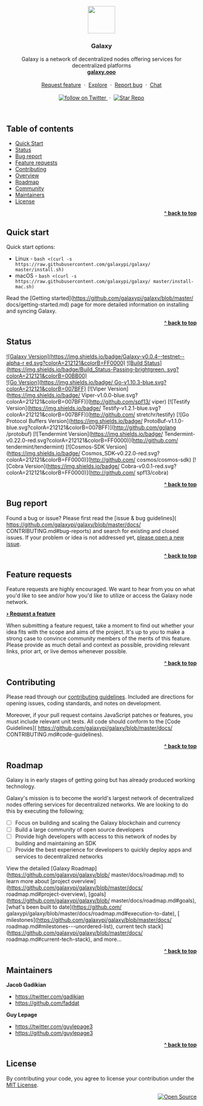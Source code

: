 <p align="center">
  <a href="http://galaxy.ooo">
    <img src="https://media.githubusercontent.com/media/galaxypi/galaxy-design/master/social/social-galaxy-logo%402x.png" width=72 height=72>
  </a>
  <h3 align="center">Galaxy</h3>
  <p align="center">
    Galaxy is a network of decentralized nodes offering services for
    decentralized platforms
    <br/>
    <a href="http://galaxy.ooo"><strong>galaxy.ooo</strong></a>
    <br/>
    <br/>
    <a href="https://github.com/galaxypi/galaxy/issues/new?template=feature_request.md">Request feature</a>
    &nbsp;&middot;&nbsp;
    <a href="https://github.com/galaxypi/">Explore</a>
    &nbsp;&middot;&nbsp;
    <a href="https://github.com/galaxypi/galaxy/issues/new?template=issues.md">
    Report bug</a>
    &nbsp;&middot;&nbsp;
    <a href="https://discord.gg/36K9nan">Chat</a>
    <br/>
    <br/>
    <a href="https://twitter.com/intent/follow?screen_name=galaxypilab">
      <img src="https://img.shields.io/twitter/url/https/twitter.com/galaxypilab.svg?style=social&label=Follow%20%40galaxypilab&logo=twitter" alt="follow on Twitter">
    </a>
    &nbsp;&middot;&nbsp;
    <a href="https://github.com/galaxypi/galaxy/stargazers">
      <img src="https://img.shields.io/github/stars/galaxypi/galaxy.svg?style=social&label=Star&maxAge=2592000" alt="Star Repo">
    </a>
  </p>
</p>

<br/>

## Table of contents

- [Quick Start](#quick-start)
- [Status](#status)
- [Bug report](#bug-report)
- [Feature requests](#feature-requests)
- [Contributing](#contributing)
- [Overview](#overview)
- [Roadmap](#roadmap)
- [Community](/docs/community.md)
- [Maintainers](#maintainers)
- [License](#license)

<div align="right">
    <b><a href="#galaxy">^ back to top</a></b>
</div>


## Quick start

Quick start options:

- Linux - `bash <(curl -s https://raw.githubusercontent.com/galaxypi/galaxy/
           master/install.sh)`
- macOS - `bash <(curl -s https://raw.githubusercontent.com/galaxypi/galaxy/
           master/install-mac.sh)`

Read the [Getting started](https://github.com/galaxypi/galaxy/blob/master/
docs/getting-started.md) page for more detailed information on installing and
syncing Galaxy.

<div align="right">
    <b><a href="#galaxy">^ back to top</a></b>
</div>


## Status

[![Galaxy Version](https://img.shields.io/badge/Galaxy-v0.0.4--testnet--alpha-r
ed.svg?colorA=212121&colorB=FF0000)](http://github.com/galaxypi/galaxy)
[![Build Status](https://img.shields.io/badge/Build_Status-Passing-brightgreen.
svg?colorA=212121&colorB=00BB00)](http://github.com/galaxypi/galaxy)
<br/>
[![Go Version](https://img.shields.io/badge/
Go-v1.10.3-blue.svg?colorA=212121&colorB=007BFF)](http://golang.org/)
[![Viper Version](https://img.shields.io/badge/
Viper-v1.0.0-blue.svg?colorA=212121&colorB=007BFF)](http://github.com/spf13/
viper)
[![Testify Version](https://img.shields.io/badge/
Testify-v1.2.1-blue.svg?colorA=212121&colorB=007BFF)](http://github.com/
stretchr/testify)
[![Go Protocol Buffers Version](https://img.shields.io/badge/
ProtoBuf-v1.1.0-blue.svg?colorA=212121&colorB=007BFF)](http://github.com/golang
/protobuf)
[![Tendermint Version](https://img.shields.io/badge/
Tendermint-v0.22.0-red.svg?colorA=212121&colorB=FF0000)](http://github.com/
tendermint/tendermint)
[![Cosmos-SDK Version](https://img.shields.io/badge/
Cosmos_SDK-v0.22.0-red.svg?colorA=212121&colorB=FF0000)](http://github.com/
cosmos/cosmos-sdk)
[![Cobra Version](https://img.shields.io/badge/
Cobra-v0.0.1-red.svg?colorA=212121&colorB=FF0000)](http://github.com/
spf13/cobra)

<div align="right">
    <b><a href="#galaxy">^ back to top</a></b>
</div>


## Bug report

Found a bug or issue? Please first read the [issue & bug guidelines](
https://github.com/galaxypi/galaxy/blob/master/docs/
CONTRIBUTING.md#bug-reports)
and search for existing and closed issues. If your problem or idea is not
addressed yet, [please open a new issue](
https://github.com/galaxypi/galaxy/issues/new?template=issues.md).

<div align="right">
    <b><a href="#galaxy">^ back to top</a></b>
</div>


## Feature requests

Feature requests are highly encouraged. We want to hear from you on what
you'd like to see and/or how you'd like to utilize or access the Galaxy node
network.

<b><a href="
https://github.com/galaxypi/galaxy/issues/new?template=feature_request.md">›
Request a feature</a></b>

When submitting a feature request, take a moment to find out whether your idea
fits with the scope and aims of the project. It's up to *you* to make a strong
case to convince community members of the merits of this feature. Please
provide as much detail and context as possible, providing relevant links, prior
art, or live demos whenever possible.

<div align="right">
    <b><a href="#galaxy">^ back to top</a></b>
</div>


## Contributing

Please read through our [contributing guidelines](
https://github.com/galaxypi/galaxy/blob/master/docs/CONTRIBUTING.md). Included
are directions for opening issues, coding standards, and notes on development.

Moreover, if your pull request contains JavaScript patches or features, you
must include relevant unit tests. All code should conform to the [Code
Guidelines](
https://github.com/galaxypi/galaxy/blob/master/docs/
CONTRIBUTING.md#code-guidelines).

<div align="right">
    <b><a href="#galaxy">^ back to top</a></b>
</div>


## Roadmap

Galaxy is in early stages of getting going but has already produced working
technology.

Galaxy's mission is to become the world's largest network of decentralized
nodes offering services for decentralized networks. We are looking to do this
by executing the following;

- [ ] Focus on building and scaling the Galaxy blockchain and currency
- [ ] Build a large community of open source developers
- [ ] Provide high developers with access to this network of nodes by building
      and maintaining an SDK
- [ ] Provide the best experience for developers to quickly deploy apps and
      services to decentralized networks

View the detailed [Galaxy Roadmap](https://github.com/galaxypi/galaxy/blob/
master/docs/roadmap.md) to learn more about [project
overview](https://github.com/galaxypi/galaxy/blob/master/docs/
roadmap.md#project-overview), [goals](https://github.com/galaxypi/galaxy/blob/
master/docs/roadmap.md#goals), [what's been built to date](https://github.com/
galaxypi/galaxy/blob/master/docs/roadmap.md#execution-to-date), [
milestones](https://github.com/galaxypi/galaxy/blob/master/docs/
roadmap.md#milestones---unordered-list), current tech
stack](https://github.com/galaxypi/galaxy/blob/master/docs/
roadmap.md#current-tech-stack), and more...

<div align="right">
    <b><a href="#galaxy">^ back to top</a></b>
</div>


## Maintainers

**Jacob Gadikian**

- <https://twitter.com/gadikian>
- <https://github.com/faddat>

**Guy Lepage**

- <https://twitter.com/guylepage3>
- <https://github.com/guylepage3>

<div align="right">
    <b><a href="#galaxy">^ back to top</a></b>
</div>


## License

By contributing your code, you agree to license your contribution under the [
MIT License](LICENSE.md).

<div align="right">
  <a href="https://opensource.guide/
  how-to-contribute/#why-contribute-to-open-source">
    <img src="https://badges.frapsoft.com/os/
    v3/open-source.png?v=103)](https://github.com/ellerbrock/
    open-source-badges/" alt="Open Source">
  </a>
</div>
